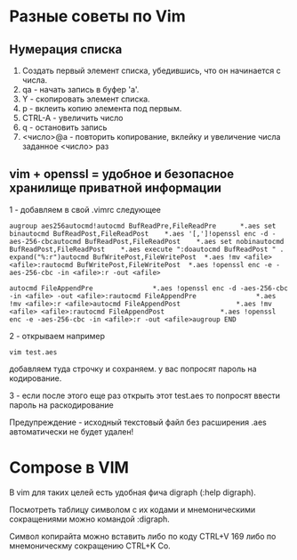 # Разные советы по Vim
## Нумерация списка
1. Создать первый элемент списка, убедившись, что он начинается с числа.
2. qa        - начать запись в буфер 'a'.
3. Y         - скопировать элемент списка.
4. p         - вклеить копию элемента под первым.
5. CTRL-A    - увеличить число
6. q         - остановить запись
7. <число>@a - повторить копирование, вклейку и увеличение числа заданное <число> раз

## vim + openssl = удобное и безопасное хранилище приватной информации
1 - добавляем в свой .vimrc следующее
```
augroup aes256autocmd!autocmd BufReadPre,FileReadPre      *.aes set binautocmd BufReadPost,FileReadPost    *.aes '[,']!openssl enc -d -aes-256-cbcautocmd BufReadPost,FileReadPost    *.aes set nobinautocmd BufReadPost,FileReadPost    *.aes execute ":doautocmd BufReadPost " . expand("%:r")autocmd BufWritePost,FileWritePost  *.aes !mv <afile> <afile>:rautocmd BufWritePost,FileWritePost  *.aes !openssl enc -e -aes-256-cbc -in <afile>:r -out <afile>
```
```
autocmd FileAppendPre               *.aes !openssl enc -d -aes-256-cbc -in <afile> -out <afile>:rautocmd FileAppendPre               *.aes !mv <afile>:r <afile>autocmd FileAppendPost              *.aes !mv <afile> <afile>:rautocmd FileAppendPost              *.aes !openssl enc -e -aes-256-cbc -in <afile>:r -out <afile>augroup END
```
2 - открываем например
```
vim test.aes
```
добавляем туда строчку и сохраняем. у вас попросят пароль на кодирование.

3 - если после этого еще раз открыть этот test.aes то попросят ввести пароль на раскодирование

Предупреждение - исходный текстовый файл без расширения .aes автоматически не будет удален!

# Compose в VIM
В vim для таких целей есть удобная фича digraph (:help digraph).

Посмотреть таблицу символом с их кодами и мнемоническими сокращениями можно командой :digraph.

Символ копирайта можно вставить либо по коду CTRL+V 169 либо по мнемоническму сокращению CTRL+K Co.

